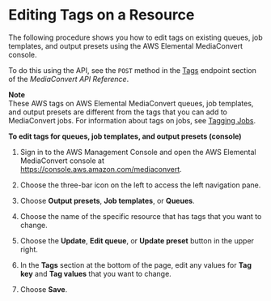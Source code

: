 # Editing Tags on a Resource<a name="edit-tags-on-resource"></a>

The following procedure shows you how to edit tags on existing queues, job templates, and output presets using the AWS Elemental MediaConvert console\.

To do this using the API, see the `POST` method in the [Tags](https://docs.aws.amazon.com/mediaconvert/latest/apireference/tags.html) endpoint section of the *MediaConvert API Reference*\.

**Note**  
These AWS tags on AWS Elemental MediaConvert queues, job templates, and output presets are different from the tags that you can add to MediaConvert jobs\. For information about tags on jobs, see [Tagging Jobs](tagging-jobs.md)\.

**To edit tags for queues, job templates, and output presets \(console\)**

1. Sign in to the AWS Management Console and open the AWS Elemental MediaConvert console at [https://console\.aws\.amazon\.com/mediaconvert](https://console.aws.amazon.com/mediaconvert)\.

1. Choose the three\-bar icon on the left to access the left navigation pane\.

1. Choose **Output presets**, **Job templates**, or **Queues**\.

1. Choose the name of the specific resource that has tags that you want to change\.

1. Choose the **Update**, **Edit queue**, or **Update preset** button in the upper right\. 

1. In the **Tags** section at the bottom of the page, edit any values for **Tag key** and **Tag values** that you want to change\.

1. Choose **Save**\.